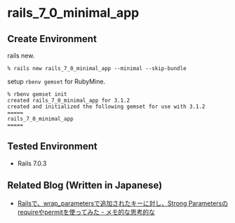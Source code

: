 # rails_7_0_minimal_app

## Create Environment

rails new.

```
% rails new rails_7_0_minimal_app --minimal --skip-bundle
```

setup `rbenv gemset` for RubyMine.

```
% rbenv gemset init
created rails_7_0_minimal_app for 3.1.2
created and initialized the following gemset for use with 3.1.2
=====
rails_7_0_minimal_app
=====
```

## Tested Environment

- Rails 7.0.3


## Related Blog (Written in Japanese)

- [Railsで、wrap_parametersで追加されたキーに対し、Strong Parametersのrequireやpermitを使ってみた - メモ的な思考的な](https://thinkami.hatenablog.com/entry/2022/05/24/234536)